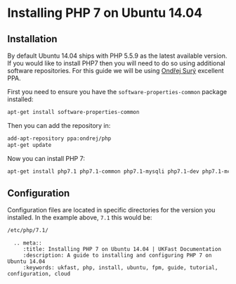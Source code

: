 # Installing PHP 7 on Ubuntu 14.04

## Installation

By default Ubuntu 14.04 ships with PHP 5.5.9 as the latest available version. If you would like to install PHP7 then you will need to do so using additional software repositories. For this guide we will be using [Ondřej Surý](https://launchpad.net/~ondrej/+archive/ubuntu/php) excellent PPA.

First you need to ensure you have the `software-properties-common` package installed:

```bash
apt-get install software-properties-common
```

Then you can add the repository in:

```bash
add-apt-repository ppa:ondrej/php
apt-get update
```

Now you can install PHP 7:

```bash
apt-get install php7.1 php7.1-common php7.1-mysqli php7.1-dev php7.1-mcrypt
```

## Configuration

Configuration files are located in specific directories for the version you installed. In the example above, `7.1` this would be:

```bash
/etc/php/7.1/
```

```eval_rst
  .. meta::
     :title: Installing PHP 7 on Ubuntu 14.04 | UKFast Documentation
     :description: A guide to installing and configuring PHP 7 on Ubuntu 14.04
     :keywords: ukfast, php, install, ubuntu, fpm, guide, tutorial, configuration, cloud
